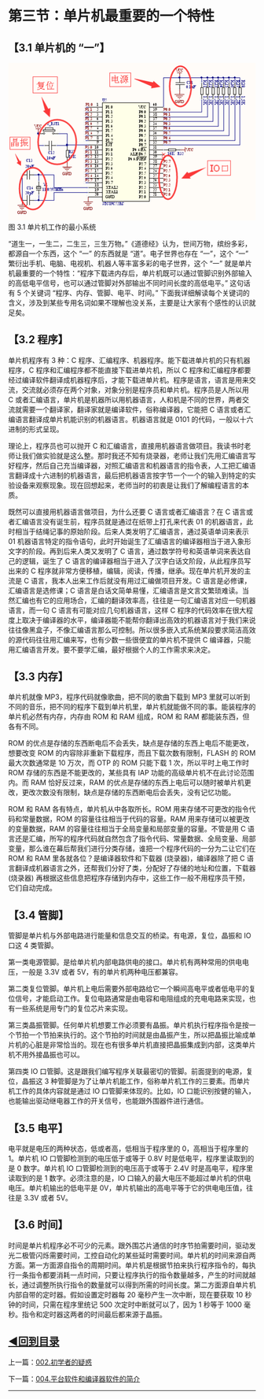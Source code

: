 # 第三节：单片机最重要的一个特性

## 【3.1 单片机的 “一”】

![](images/205fb1163a76db74e48a12bc2dfa4d076adde1cf.png)
图 3.1 单片机工作的最小系统

“道生一，一生二，二生三，三生万物。”《道德经》认为，世间万物，缤纷多彩，都源自一个东西，这个 “一” 的东西就是 “道”。电子世界也存在 “一”，这个 “一” 繁衍出手机、电脑、电视机、机器人等丰富多彩的电子世界，这个 “一” 就是单片机最重要的一个特性：“程序下载进内存后，单片机既可以通过管脚识别外部输入的高低电平信号，也可以通过管脚对外部输出不同时间长度的高低电平。” 这句话有 5 个关键词 “程序、内存、管脚、电平、时间。” 下面我详细解读每个关键词的含义，涉及到某些专用名词如果不理解也没关系，主要是让大家有个感性的认识就足矣。

## 【3.2 程序】

单片机程序有 3 种：C 程序、汇编程序、机器程序。能下载进单片机的只有机器程序，C 程序和汇编程序都不能直接下载进单片机，所以 C 程序和汇编程序都要经过编译软件翻译成机器程序后，才能下载进单片机。程序是语言，语言是用来交流，交流就必须存在两个对象，对象分别是程序员和单片机。程序员是人所以用 C 或者汇编语言，单片机是机器所以用机器语言，人和机是不同的世界，两者交流就需要一个翻译家，翻译家就是编译软件，俗称编译器，它能把 C 语言或者汇编语言翻译成单片机能识别的机器语言。机器语言就是 0101 的代码，一般以十六进制的形式呈现。

理论上，程序员也可以抛开 C 和汇编语言，直接用机器语言做项目。我读书时老师让我们做实验就是这么整。那时我还不知有烧录器，老师让我们先用汇编语言写好程序，然后自己充当编译器，对照汇编语言和机器语言的指令表，人工把汇编语言翻译成十六进制的机器语言，最后把机器语言按字节一个一个的输入到特定的实验设备来观察现象。现在回想起来，老师当时的初衷是让我们了解编程语言的本质。

既然可以直接用机器语言做项目，为什么还要 C 语言或者汇编语言？在 C 语言或者汇编语言没有诞生前，程序员就是通过在纸带上打孔来代表 01 的机器语言，此时相当于结绳记事的原始阶段。后来人类发明了汇编语言，通过英语单词来表示 01 机器语言特定的指令语句，此时开始诞生了汇编语言的编译器相当于进入象形文字的阶段。再到后来人类又发明了 C 语言，通过数学符号和英语单词来表达自己的逻辑，诞生了 C 语言的编译器相当于进入了汉字白话文阶段，从此程序员写出来的 C 程序就非常方便移植，编辑，阅读，传播，继承。现在单片机开发的主流是 C 语言，我本人出来工作后就没有用过汇编做项目开发。C 语言是必修课，汇编语言是选修课；C 语言是白话文简单易懂，汇编语言是文言文繁琐难读。当然汇编也有它的应用场合，汇编的翻译效率高，往往是一句汇编语言对应一句机器语言，而一句 C 语言有可能对应几句机器语言，这样 C 程序的代码效率在很大程度上取决于编译器的水平，编译器能不能帮你翻译出高效的机器语言对于我们来说往往像黑盒子，不像汇编语言那么可控制。所以很多嵌入式系统某段要求简洁高效的源代码往往用汇编来写，也有少数一些很便宜的单片机不提供 C 编译器，只能用汇编语言开发。要不要学汇编，最好根据个人的工作需求来决定。

## 【3.3 内存】

单片机就像 MP3，程序代码就像歌曲，把不同的歌曲下载到 MP3 里就可以听到不同的音乐，把不同的程序下载到单片机里，单片机就能做不同的事。能装程序的单片机必然有内存，内存由 ROM 和 RAM 组成，ROM 和 RAM 都能装东西，但各有不同。

ROM 的优点是存储的东西断电后不会丢失，缺点是存储的东西上电后不能更改，想要改变 ROM 的内容除非重新下载程序，而且下载次数有限制，FLASH 的 ROM 最大次数通常是 10 万次，而 OTP 的 ROM 只能下载 1 次，所以平时上电工作时 ROM 存储的东西是不能更改的，某些具有 IAP 功能的高级单片机不在此讨论范围内。而 RAM 恰好反过来，RAM 的优点是存储的东西上电后可以随时被单片机更改，更改次数没有限制，缺点是存储的东西断电后会丢失，没有记忆功能。

ROM 和 RAM 各有特点，单片机从中各取所长。ROM 用来存储不可更改的指令代码和常量数据，ROM 的容量往往相当于代码的容量。RAM 用来存储可以被更改的变量数据，RAM 的容量往往相当于全局变量和局部变量的容量。不管是用 C 语言还是汇编，所写的程序代码就自然包含了指令代码、常量数据、全局变量、局部变量，那么谁在幕后帮我们进行分类存储，谁把一个程序代码的一分为二让它们在 ROM 和 RAM 里各就各位？是编译器软件和下载器 (烧录器)，编译器除了把 C 语言翻译成机器语言之外，还帮我们分好了类，分配好了存储的地址和位置，下载器 (烧录器) 再根据这些信息把程序存储到内存中，这些工作一般不用程序员干预，它们自动完成。

## 【3.4 管脚】

管脚是单片机与外部电路进行能量和信息交互的桥梁。有电源，复位，晶振和 IO 口这 4 类管脚。

第一类电源管脚。是给单片机内部电路供电的接口。单片机有两种常用的供电电压，一般是 3.3V 或者 5V，有的单片机两种电压都兼容。

第二类复位管脚。单片机上电后需要外部电路给它一个瞬间高电平或者低电平的复位信号，才能启动工作。复位电路通常是由电容和电阻组成的充电电路来实现，也有一些系统是用专门的复位芯片来实现。

第三类晶振管脚。任何单片机想要工作必须要有晶振。单片机执行程序指令是按一个节拍一个节拍来执行的。这个节拍的时间就是由晶振产生，所以把晶振比喻成单片机的心脏是非常恰当的。现在也有很多单片机直接把晶振集成到内部，这类单片机不用外接晶振也可以。

第四类 IO 口管脚。这是跟我们编写程序关联最密切的管脚。前面提到的电源，复位，晶振这 3 种管脚是为了让单片机能工作，俗称单片机工作的三要素。而单片机工作的具体内容就是通过 IO 口管脚来体现的。比如，IO 口能识别按健的输入，也能输出驱动继电器工作的开关信号，也能跟外围器件进行通信。

## 【3.5 电平】

电平就是电压的两种状态，低或者高，低相当于程序里的 0，高相当于程序里的 1。单片机 IO 口管脚检测到的电压低于或等于 0.8V 时是低电平，程序里读取到的是 0 数字。单片机 IO 口管脚检测到的电压高于或等于 2.4V 时是高电平，程序里读取到的是 1 数字。必须注意的是，IO 口输入的最大电压不能超过单片机的供电电压。单片机输出的低电平是 0V，单片机输出的高电平等于它的供电电压值，往往是 3.3V 或者 5V。

## 【3.6 时间】

时间是单片机程序必不可少的元素。跟外围芯片通信的时序节拍需要时间，驱动发光二极管闪烁需要时间，工控自动化的某些延时需要时间。单片机的时间来源自两方面。第一方面源自指令的周期时间。单片机是根据节拍来执行程序指令的，每执行一条指令都要消耗一点时间，只要让程序执行的指令数量越多，产生的时间就越长，通过调整所执行指令的数量就可以得到所需的时间长度。第二方面源自单片机内部自带的定时器。假如设置定时器每 20 毫秒产生一次中断，现在要获取 10 秒钟的时间，只需在程序里统记 500 次定时中断就可以了，因为 1 秒等于 1000 毫秒。指令和定时器这两者的时间最后都来源于晶振。

## [◀回到目录](https://xdrive5.github.io/mcu_frame_2019/000.目录)
上一篇：[002.初学者的疑惑](https://xdrive5.github.io/mcu_frame_2019/002.初学者的疑惑)

下一篇：[004.平台软件和编译器软件的简介](https://xdrive5.github.io/mcu_frame_2019/004.平台软件和编译器软件的简介)

***
